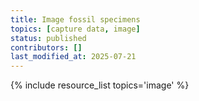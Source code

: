 ```yaml
---
title: Image fossil specimens
topics: [capture data, image]
status: published
contributors: []
last_modified_at: 2025-07-21
---
```


{% include resource_list topics='image' %}
